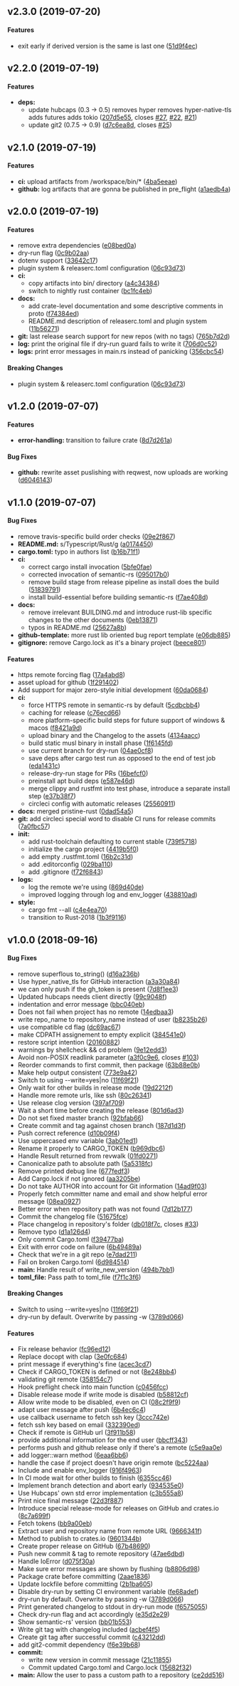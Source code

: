 <a name="v2.3.0"></a>
## v2.3.0 (2019-07-20)


#### Features

*   exit early if derived version is the same is last one ([51d9f4ec](51d9f4ec))



<a name="v2.2.0"></a>
## v2.2.0 (2019-07-19)


#### Features

* **deps:**
  *  update hubcaps (0.3 -> 0.5)   removes hyper   removes hyper-native-tls   adds futures   adds tokio ([207d5e55](207d5e55), closes [#27](27), [#22](22), [#21](21))
  *  update git2 (0.7.5 -> 0.9) ([d7c6ea8d](d7c6ea8d), closes [#25](25))



<a name="v2.1.0"></a>
## v2.1.0 (2019-07-19)


#### Features

* **ci:**  upload artifacts from /workspace/bin/* ([4ba5eeae](4ba5eeae))
* **github:**  log artifacts that are gonna be published in pre_flight ([a1aedb4a](a1aedb4a))



<a name="v2.0.0"></a>
## v2.0.0 (2019-07-19)


#### Features

*   remove extra dependencies ([e08bed0a](e08bed0a))
*   dry-run flag ([0c9b02aa](0c9b02aa))
*   dotenv support ([33642c17](33642c17))
*   plugin system & releaserc.toml configuration ([06c93d73](06c93d73))
* **ci:**
  *  copy artifacts into bin/ directory ([a4c34384](a4c34384))
  *  switch to nightly rust container ([bc1fc4eb](bc1fc4eb))
* **docs:**
  *  add crate-level documentation and some descriptive comments in proto ([f74384ed](f74384ed))
  *  README.md description of releaserc.toml and plugin system ([11b56271](11b56271))
* **git:**  last release search support for new repos (with no tags) ([765b7d2d](765b7d2d))
* **log:**  print the original file if dry-run guard fails to write it ([706d0c52](706d0c52))
* **logs:**  print error messages in main.rs instead of panicking ([356cbc54](356cbc54))

#### Breaking Changes

*   plugin system & releaserc.toml configuration ([06c93d73](06c93d73))



<a name="v1.2.0"></a>
## v1.2.0 (2019-07-07)


#### Features

* **error-handling:**  transition to failure crate ([8d7d261a](8d7d261a))

#### Bug Fixes

* **github:**  rewrite asset puslishing with reqwest, now uploads are working ([d6046143](d6046143))



<a name="v1.1.0"></a>
## v1.1.0 (2019-07-07)


#### Bug Fixes

*   remove travis-specific build order checks ([09e2f867](09e2f867))
* **README.md:**  s/Typescript/Rust/g ([a0174450](a0174450))
* **cargo.toml:**  typo in authors list ([b16b71f1](b16b71f1))
* **ci:**
  *  correct cargo install invocation ([5bfe0fae](5bfe0fae))
  *  corrected invocation of semantic-rs ([095017b0](095017b0))
  *  remove build stage from release pipeline as install does the build ([51839791](51839791))
  *  install build-essential before building semantic-rs ([f7ae408d](f7ae408d))
* **docs:**
  *  remove irrelevant BUILDING.md and introduce rust-lib specific changes to the other documents ([0eb13871](0eb13871))
  *  typos in README.md ([25627a8b](25627a8b))
* **github-template:**  more rust lib oriented bug report template ([e06db885](e06db885))
* **gitignore:**  remove Cargo.lock as it's a binary project ([beece801](beece801))

#### Features

*   https remote forcing flag ([17a4abd8](17a4abd8))
*   asset upload for github ([1f291402](1f291402))
*   Add support for major zero-style initial development ([60da0684](60da0684))
* **ci:**
  *  force HTTPS remote in semantic-rs by default ([5cdbcbb4](5cdbcbb4))
  *  caching for release ([c76ecd66](c76ecd66))
  *  more platform-specific build steps for future support of windows & macos ([f8421a9d](f8421a9d))
  *  upload binary and the Changelog to the assets ([4134aacc](4134aacc))
  *  build static musl binary in install phase ([1f6145fd](1f6145fd))
  *  use current branch for dry-run ([04ae0cf8](04ae0cf8))
  *  save deps after cargo test run as opposed to the end of test job ([eda1431c](eda1431c))
  *  release-dry-run stage for PRs ([16befcf0](16befcf0))
  *  preinstall apt build deps ([e587e46d](e587e46d))
  *  merge clippy and rustfmt into test phase, introduce a separate install step ([e37b38f7](e37b38f7))
  *  circleci config with automatic releases ([25560911](25560911))
* **docs:**  merged pristine-rust ([0dad54a5](0dad54a5))
* **git:**  add circleci special word to disable CI runs for release commits ([7a0fbc57](7a0fbc57))
* **init:**
  *  add rust-toolchain defaulting to current stable ([739f5718](739f5718))
  *  initialize the cargo project ([4419b5f0](4419b5f0))
  *  add empty .rustfmt.toml ([16b2c31d](16b2c31d))
  *  add .editorconfig ([029ba110](029ba110))
  *  add .gitignore ([f72f6843](f72f6843))
* **logs:**
  *  log the remote we're using ([869d40de](869d40de))
  *  improved logging through log and env_logger ([438810ad](438810ad))
* **style:**
  *  cargo fmt --all ([c4e4ea70](c4e4ea70))
  *  transition to Rust-2018 ([1b3f9116](1b3f9116))



<a name="v1.0.0"></a>
## v1.0.0 (2018-09-16)


#### Bug Fixes

*   remove superflous to_string() ([d16a236b](d16a236b))
*   Use hyper_native_tls for GitHub interaction ([a3a30a84](a3a30a84))
*   we can only push if the gh_token is present ([7d8f1ee3](7d8f1ee3))
*   Updated hubcaps needs client directly ([99c9048f](99c9048f))
*   indentation and error message ([bbc040eb](bbc040eb))
*   Does not fail when project has no remote ([14edbaa3](14edbaa3))
*   write repo_name to repository_name instead of user ([b8235b26](b8235b26))
*   use compatible cd flag ([dc69ac67](dc69ac67))
*   make CDPATH assignement to empty explicit ([384541e0](384541e0))
*   restore script intention ([20160882](20160882))
*   warnings by shellcheck && cd problem ([9e12edd3](9e12edd3))
*   Avoid non-POSIX readlink parameter ([a3f0c9e6](a3f0c9e6), closes [#103](103))
*   Reorder commands to first commit, then package ([63b88e0b](63b88e0b))
*   Make help output consistent ([773e9a42](773e9a42))
*   Switch to using --write=yes|no ([11f69f21](11f69f21))
*   Only wait for other builds in release mode ([19d2212f](19d2212f))
*   Handle more remote urls, like ssh ([80c26341](80c26341))
*   Use release clog version ([397af709](397af709))
*   Wait a short time before creating the release ([801d6ad3](801d6ad3))
*   Do not set fixed master branch ([92bfab66](92bfab66))
*   Create commit and tag against chosen branch ([187d1d3f](187d1d3f))
*   Push correct reference ([d10b09f4](d10b09f4))
*   Use uppercased env variable ([3ab01ed1](3ab01ed1))
*   Rename it properly to CARGO_TOKEN ([b969dbc6](b969dbc6))
*   Handle Result returned from revwalk ([01fd0271](01fd0271))
*   Canonicalize path to absolute path ([5a5318fc](5a5318fc))
*   Remove printed debug line ([677fedf3](677fedf3))
*   Add Cargo.lock if not ignored ([aa3205be](aa3205be))
*   Do not take AUTHOR into account for Git information ([14ad9f03](14ad9f03))
*   Properly fetch committer name and email and show helpful error message ([08ea0927](08ea0927))
*   Better error when repository path was not found ([7d12b177](7d12b177))
*   Commit the changelog file ([51675fce](51675fce))
*   Place changelog in repository's folder ([db018f7c](db018f7c), closes [#33](33))
*   Remove typo ([d1a126d4](d1a126d4))
*   Only commit Cargo.toml ([f39477ba](f39477ba))
*   Exit with error code on failure ([6b49489a](6b49489a))
*   Check that we're in a git repo ([e7dad211](e7dad211))
*   Fail on broken Cargo.toml ([6d984514](6d984514))
* **main:**  Handle result of write_new_version ([494b7bb1](494b7bb1))
* **toml_file:**  Pass path to toml_file ([f7f1c3f6](f7f1c3f6))

#### Breaking Changes

*   Switch to using --write=yes|no ([11f69f21](11f69f21))
*   dry-run by default. Overwrite by passing -w ([3789d066](3789d066))

#### Features

*   Fix release behavior ([fc96ed12](fc96ed12))
*   Replace docopt with clap ([3e0fc684](3e0fc684))
*   print message if everything's fine ([acec3cd7](acec3cd7))
*   Check if CARGO_TOKEN is defined or not ([8e248bb4](8e248bb4))
*   validating git remote ([358154c7](358154c7))
*   Hook preflight check into main function ([c0456fcc](c0456fcc))
*   Disable release mode if write mode is disabled ([b58812cf](b58812cf))
*   Allow write mode to be disabled, even on CI ([08c2f9f9](08c2f9f9))
*   adapt user message after push ([6b4ec6c4](6b4ec6c4))
*   use callback username to fetch ssh key ([3ccc742e](3ccc742e))
*   fetch ssh key based on email ([332390ed](332390ed))
*   Check if remote is GitHub url ([3f911b58](3f911b58))
*   provide additional information for the end user ([bbcff343](bbcff343))
*   performs push and github release only if there's a remote ([c5e9aa0e](c5e9aa0e))
*   add logger::warn method ([6eaa6bb6](6eaa6bb6))
*   handle the case if project doesn't have origin remote ([bc5224aa](bc5224aa))
*   Include and enable env_logger ([916f4963](916f4963))
*   In CI mode wait for other builds to finish ([6355cc46](6355cc46))
*   Implement branch detection and abort early ([934535e0](934535e0))
*   Use Hubcaps' own std error implementation ([c3b555a8](c3b555a8))
*   Print nice final message ([22d3f887](22d3f887))
*   Introduce special release-mode for releases on GitHub and crates.io ([8c7a699f](8c7a699f))
*   Fetch tokens ([bb9a00eb](bb9a00eb))
*   Extract user and repository name from remote URL ([9666341f](9666341f))
*   Method to publish to crates.io ([9601344b](9601344b))
*   Create proper release on GitHub ([67b48690](67b48690))
*   Push new commit & tag to remote repository ([47ae6dbd](47ae6dbd))
*   Handle IoError ([d075f30a](d075f30a))
*   Make sure error messages are shown by flushing ([b8806d98](b8806d98))
*   Package crate before committing ([2aae1836](2aae1836))
*   Update lockfile before committing ([2b1ba605](2b1ba605))
*   Disable dry-run by setting CI environment variable ([fe68adef](fe68adef))
*   dry-run by default. Overwrite by passing -w ([3789d066](3789d066))
*   Print generated changelog to stdout in dry-run mode ([f6575055](f6575055))
*   Check dry-run flag and act accordingly ([e35d2e29](e35d2e29))
*   Show semantic-rs' version ([bb01b553](bb01b553))
*   Write git tag with changelog included ([acbef4f5](acbef4f5))
*   Create git tag after successful commit ([c43212dd](c43212dd))
*   add git2-commit dependency ([f6e39b68](f6e39b68))
* **commit:**
  *  write new version in commit message ([21c11855](21c11855))
  *  Commit updated Cargo.toml and Cargo.lock ([15682f32](15682f32))
* **main:**  Allow the user to pass a custom path to a repository ([ce2dd516](ce2dd516))



